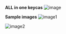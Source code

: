 **ALL in one keycas**
![image](https://cdn.shopify.com/s/files/1/2711/4238/products/KIT-11.jpg?v=1638598924)

**Sample images**
![image1](https://cdn.shopify.com/s/files/1/2711/4238/products/1.5U.gif?v=1650593129)

![image2](https://cdn.shopify.com/s/files/1/2711/4238/files/85c269d8096d505689b10377f961f73a.gif?v=1635495936)
